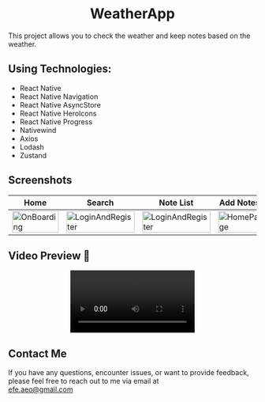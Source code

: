 <h1 align="center">
     WeatherApp
</h1>



This project allows you to check the weather and keep notes based on the weather.

## Using Technologies:
- React Native
- React Native Navigation
- React Native AsyncStore
- React Native HeroIcons
- React Native Progress
- Nativewind
- Axios
- Lodash
- Zustand


















## Screenshots

| Home | Search | Note List | Add Notes |
| --- | --- | --- | --- |
| <img src="https://github.com/ozeerr/WeatherApp/assets/137641188/a3e0992e-d1e5-4be3-8d02-6db07b7430d0" alt="OnBoarding" width="100%"/> | <img src="https://github.com/ozeerr/WeatherApp/assets/137641188/759f5a47-1a28-417f-8a82-26585e30ecf1" alt="LoginAndRegister" width="100%" /> | <img src="https://github.com/ozeerr/WeatherApp/assets/137641188/0aeb2aaf-688f-4dda-913e-e2648127f626" alt="LoginAndRegister" width="100%"/> | <img src="https://github.com/ozeerr/WeatherApp/assets/137641188/6bc4c56b-b5fa-4efc-a42c-9b781a0eba78" alt="HomePage" width="100%"/> |



## Video Preview 🎥                                                                      
<div align="center">
  <video src="https://github.com/ozeerr/WeatherApp/assets/137641188/1401064e-b5ed-49dc-ae13-99eff95883d8" width="50%"/>
</div>

## Contact Me

If you have any questions, encounter issues, or want to provide feedback, please feel free to reach out to me via email at<br>
[efe.aeo@gmail.com](mailto:efe.aeo@gmail.com)<br>
